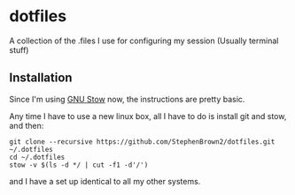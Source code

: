 dotfiles
========

A collection of the .files I use for configuring my session (Usually terminal stuff)

Installation
------------

Since I'm using [GNU Stow](https://www.gnu.org/software/stow/) now, the instructions are pretty basic.

Any time I have to use a new linux box, all I have to do is install git and stow, and then:

```shell
git clone --recursive https://github.com/StephenBrown2/dotfiles.git ~/.dotfiles
cd ~/.dotfiles
stow -v $(ls -d */ | cut -f1 -d'/')
```

and I have a set up identical to all my other systems.
